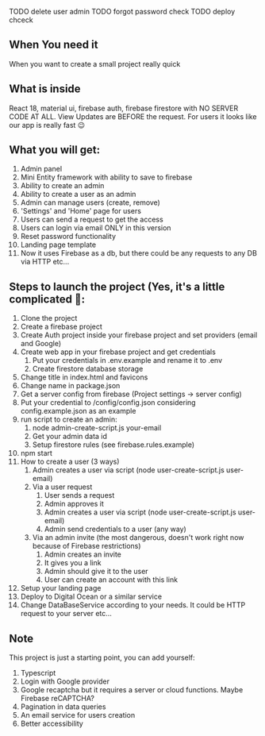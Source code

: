 TODO delete user admin
TODO forgot password check
TODO deploy chceck

## When You need it
When you want to create a small project really quick

## What is inside
React 18, material ui, firebase auth, firebase firestore with NO SERVER CODE AT ALL.
View Updates are BEFORE the request. For users it looks like our app is really fast 😉

## What you will get:
1. Admin panel
2. Mini Entity framework with ability to save to firebase
3. Ability to create an admin
4. Ability to create a user as an admin
5. Admin can manage users (create, remove)
6. 'Settings' and 'Home' page for users
7. Users can send a request to get the access
8. Users can login via email ONLY in this version
9. Reset password functionality
10. Landing page template
11. Now it uses Firebase as a db, but there could be any requests to any DB via HTTP etc...


##  Steps to launch the project (Yes, it's a little complicated 🥺:

1. Clone the project
2. Create a firebase project
3. Create Auth project inside your firebase project and set providers (email and Google)
4. Create web app in your firebase project and get credentials
    1. Put your credentials in .env.example and rename it to .env
    2. Create firestore database storage
5. Change title in index.html and favicons
6. Change name in package.json
7. Get a server config from firebase (Project settings -> server config)
8. Put your credential to /config/config.json considering config.example.json as an example
9. run script to create an admin:
   1. node admin-create-script.js your-email 
   2. Get your admin data id
   3. Setup firestore rules (see firebase.rules.example)
10. npm start
11. How to create a user (3 ways)
    1. Admin creates a user via script (node user-create-script.js user-email)
    2. Via a user request
       1. User sends a request
       2. Admin approves it
       3. Admin creates a user via script (node user-create-script.js user-email)
       4. Admin send credentials to a user (any way)
    3. Via an admin invite (the most dangerous, doesn't work right now because of Firebase restrictions)
       1. Admin creates an invite
       2. It gives you a link
       3. Admin should give it to the user
       4. User can create an account with this link
12. Setup your landing page
13. Deploy to Digital Ocean or a similar service
14. Change DataBaseService according to your needs. It could be HTTP request to your server etc...

## Note
This project is just a starting point, you can add yourself:
1. Typescript
2. Login with Google provider
3. Google recaptcha but it requires a server or cloud functions. Maybe Firebase reCAPTCHA?
4. Pagination in data queries
5. An email service for users creation
6. Better accessibility